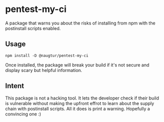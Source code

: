 # pentest-my-ci

A package that warns you about the risks of installing from npm with the postinstall scripts enabled.

## Usage 
```
npm install -D @naugtur/pentest-my-ci
```

Once installed, the package will break your build if it's not secure and display scary but helpful information.

## Intent

This package is not a hacking tool. It lets the developer check if their build is vulnerable without making the upfront effrot to learn about the supply chain with postinstall scripts. All it does is print a warning. Hopefully a convincing one :)